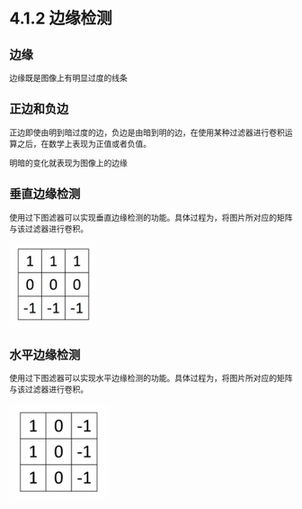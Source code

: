 # 4.1.2 边缘检测

## 边缘

边缘既是图像上有明显过度的线条

## 正边和负边

正边即使由明到暗过度的边，负边是由暗到明的边，在使用某种过滤器进行卷积运算之后，在数学上表现为正值或者负值。

明暗的变化就表现为图像上的边缘

## 垂直边缘检测

使用过下图滤器可以实现垂直边缘检测的功能。具体过程为，将图片所对应的矩阵与该过滤器进行卷积。

![](/assets/412/VerticalEdgeFilter.png)

## 水平边缘检测

使用过下图滤器可以实现水平边缘检测的功能。具体过程为，将图片所对应的矩阵与该过滤器进行卷积。

![](/assets/412/HorizontalEdgeFilter.png)

